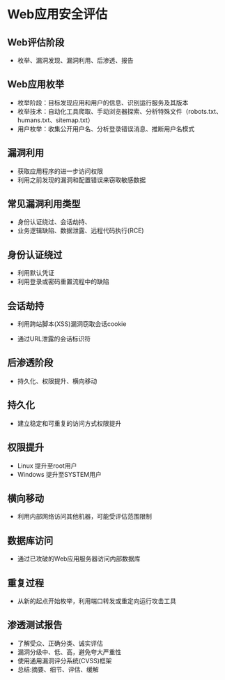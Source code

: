 # Web应用安全评估



## Web评估阶段

- 枚举、漏洞发现、漏洞利用、后渗透、报告



## Web应用枚举

- 枚举阶段：目标发现应用和用户的信息、识别运行服务及其版本
- 枚举技术：自动化工具爬取、手动浏览器探索、分析特殊文件（robots.txt、humans.txt、sitemap.txt）
- 用户枚举：收集公开用户名、分析登录错误消息、推断用户名模式





## 漏洞利用

- 获取应用程序的进一步访问权限
- 利用之前发现的漏洞和配置错误来窃取敏感数据



## 常见漏洞利用类型

- 身份认证绕过、会话劫持、
- 业务逻辑缺陷、数据泄露、远程代码执行(RCE)



## 身份认证绕过

- 利用默认凭证
- 利用登录或密码重置流程中的缺陷



## 会话劫持

- 利用跨站脚本(XSS)漏洞窃取会话cookie

- 通过URL泄露的会话标识符



## 后渗透阶段


- 持久化、权限提升、横向移动



## 持久化

- 建立稳定和可重复的访问方式权限提升




## 权限提升
- Linux 提升至root用户
- Windows 提升至SYSTEM用户



##   横向移动
- 利用内部网络访问其他机器，可能受评估范围限制




## 数据库访问
- 通过已攻破的Web应用服务器访问内部数据库




## 重复过程
- 从新的起点开始枚举，利用端口转发或重定向运行攻击工具



## 渗透测试报告

- 了解受众、正确分类、诚实评估
- 漏洞分级中、低、高，避免夸大严重性
- 使用通用漏洞评分系统(CVSS)框架
- 总结:摘要、细节、评估、缓解



